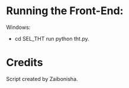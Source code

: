 # Running the Front-End:

Windows:

* cd SEL_THT run python tht.py.

# Credits
Script created by Zaibonisha.